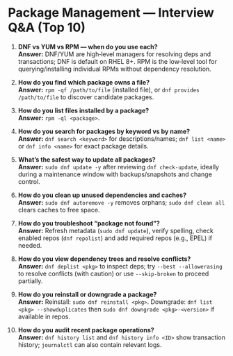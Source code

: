 # Package Management — Interview Q&A (Top 10)

1) **DNF vs YUM vs RPM — when do you use each?**  
**Answer:** DNF/YUM are high‑level managers for resolving deps and transactions; DNF is default on RHEL 8+. RPM is the low‑level tool for querying/installing individual RPMs without dependency resolution.

2) **How do you find which package owns a file?**  
**Answer:** `rpm -qf /path/to/file` (installed file), or `dnf provides /path/to/file` to discover candidate packages.

3) **How do you list files installed by a package?**  
**Answer:** `rpm -ql <package>`.

4) **How do you search for packages by keyword vs by name?**  
**Answer:** `dnf search <keyword>` for descriptions/names; `dnf list <name>` or `dnf info <name>` for exact package details.

5) **What’s the safest way to update all packages?**  
**Answer:** `sudo dnf update -y` after reviewing `dnf check-update`, ideally during a maintenance window with backups/snapshots and change control.

6) **How do you clean up unused dependencies and caches?**  
**Answer:** `sudo dnf autoremove -y` removes orphans; `sudo dnf clean all` clears caches to free space.

7) **How do you troubleshoot “package not found”?**  
**Answer:** Refresh metadata (`sudo dnf update`), verify spelling, check enabled repos (`dnf repolist`) and add required repos (e.g., EPEL) if needed.

8) **How do you view dependency trees and resolve conflicts?**  
**Answer:** `dnf deplist <pkg>` to inspect deps; try `--best --allowerasing` to resolve conflicts (with caution) or use `--skip-broken` to proceed partially.

9) **How do you reinstall or downgrade a package?**  
**Answer:** Reinstall: `sudo dnf reinstall <pkg>`. Downgrade: `dnf list <pkg> --showduplicates` then `sudo dnf downgrade <pkg>-<version>` if available in repos.

10) **How do you audit recent package operations?**  
**Answer:** `dnf history list` and `dnf history info <ID>` show transaction history; `journalctl` can also contain relevant logs.
